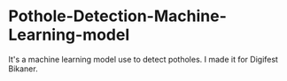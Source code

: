 # Pothole-Detection-Machine-Learning-model
It's a machine learning model use to detect potholes. I made it for Digifest Bikaner.
